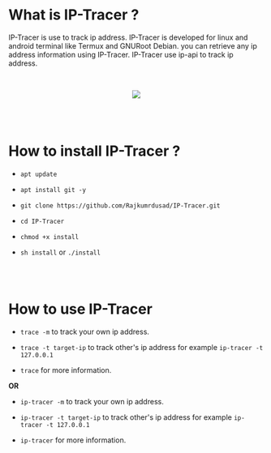 # What is IP-Tracer ?

IP-Tracer is use to track ip address. IP-Tracer is developed for linux and android terminal like Termux and GNURoot Debian. you can retrieve any ip address information using IP-Tracer. IP-Tracer use ip-api to track ip address.

<br>
<p align="center">
<img src="https://github.com/Rajkumrdusad/IP-Tracer/blob/master/src/Screenshot_2018-08-06-15-32-17-1.png"/>
</p>
<br><br>

# How to install IP-Tracer ?

* `apt update`

* `apt install git -y`

* `git clone https://github.com/Rajkumrdusad/IP-Tracer.git`

* `cd IP-Tracer`

* `chmod +x install`

* `sh install` or `./install`

<br><br>

# How to use IP-Tracer

* `trace -m` to track your own ip address.

* `trace -t target-ip` to track other's ip address for example `ip-tracer -t 127.0.0.1`

* `trace` for more information.

**OR**

* `ip-tracer -m` to track your own ip address.

* `ip-tracer -t target-ip` to track other's ip address for example `ip-tracer -t 127.0.0.1`

* `ip-tracer` for more information.

